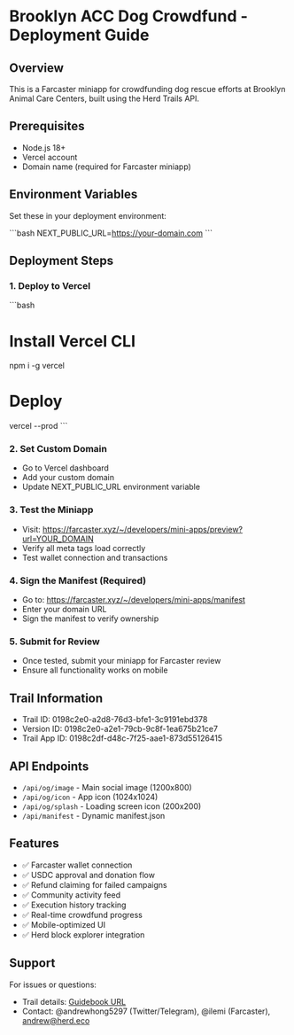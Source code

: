 # Brooklyn ACC Dog Crowdfund - Deployment Guide

## Overview
This is a Farcaster miniapp for crowdfunding dog rescue efforts at Brooklyn Animal Care Centers, built using the Herd Trails API.

## Prerequisites
- Node.js 18+ 
- Vercel account
- Domain name (required for Farcaster miniapp)

## Environment Variables
Set these in your deployment environment:

\`\`\`bash
NEXT_PUBLIC_URL=https://your-domain.com
\`\`\`

## Deployment Steps

### 1. Deploy to Vercel
\`\`\`bash
# Install Vercel CLI
npm i -g vercel

# Deploy
vercel --prod
\`\`\`

### 2. Set Custom Domain
- Go to Vercel dashboard
- Add your custom domain
- Update NEXT_PUBLIC_URL environment variable

### 3. Test the Miniapp
- Visit: https://farcaster.xyz/~/developers/mini-apps/preview?url=YOUR_DOMAIN
- Verify all meta tags load correctly
- Test wallet connection and transactions

### 4. Sign the Manifest (Required)
- Go to: https://farcaster.xyz/~/developers/mini-apps/manifest
- Enter your domain URL
- Sign the manifest to verify ownership

### 5. Submit for Review
- Once tested, submit your miniapp for Farcaster review
- Ensure all functionality works on mobile

## Trail Information
- Trail ID: 0198c2e0-a2d8-76d3-bfe1-3c9191ebd378
- Version ID: 0198c2e0-a2e1-79cb-9c8f-1ea675b21ce7
- Trail App ID: 0198c2df-d48c-7f25-aae1-873d55126415

## API Endpoints
- `/api/og/image` - Main social image (1200x800)
- `/api/og/icon` - App icon (1024x1024) 
- `/api/og/splash` - Loading screen icon (200x200)
- `/api/manifest` - Dynamic manifest.json

## Features
- ✅ Farcaster wallet connection
- ✅ USDC approval and donation flow
- ✅ Refund claiming for failed campaigns
- ✅ Community activity feed
- ✅ Execution history tracking
- ✅ Real-time crowdfund progress
- ✅ Mobile-optimized UI
- ✅ Herd block explorer integration

## Support
For issues or questions:
- Trail details: [Guidebook URL](https://trails-api.herd.eco/v1/trails/0198c2e0-a2d8-76d3-bfe1-3c9191ebd378/versions/0198c2e0-a2e1-79cb-9c8f-1ea675b21ce7/guidebook.txt?promptObject=farcaster_miniapp&trailAppId=0198c2df-d48c-7f25-aae1-873d55126415)
- Contact: @andrewhong5297 (Twitter/Telegram), @ilemi (Farcaster), andrew@herd.eco

